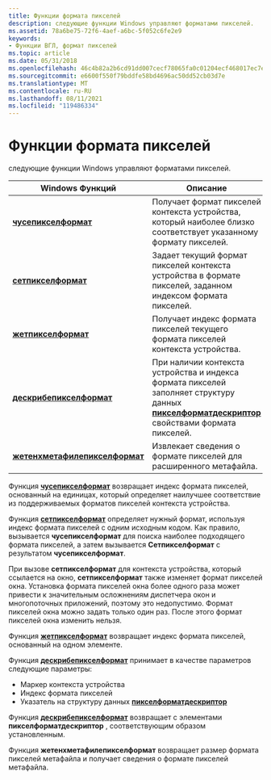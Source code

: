 ```yaml
---
title: Функции формата пикселей
description: следующие функции Windows управляют форматами пикселей.
ms.assetid: 78a6be75-72f6-4aef-a6bc-5f052c6fe2e9
keywords:
- Функции ВГЛ, формат пикселей
ms.topic: article
ms.date: 05/31/2018
ms.openlocfilehash: 46c4b82a2b6cd91dd007cecf78065fa0c01204ecf468017ec7e121bd764c9ff2
ms.sourcegitcommit: e6600f550f79bddfe58bd4696ac50dd52cb03d7e
ms.translationtype: MT
ms.contentlocale: ru-RU
ms.lasthandoff: 08/11/2021
ms.locfileid: "119486334"
---
```

# <a name="pixel-format-functions"></a>Функции формата пикселей

следующие функции Windows управляют форматами пикселей.



| Windows Функций                                               | Описание                                                                                                                                                           |
|----------------------------------------------------------------|-----------------------------------------------------------------------------------------------------------------------------------------------------------------------|
| [**чусепикселформат**](/windows/desktop/api/wingdi/nf-wingdi-choosepixelformat)                 | Получает формат пикселей контекста устройства, который наиболее близко соответствует указанному формату пикселей.                                                                      |
| [**сетпикселформат**](/windows/desktop/api/wingdi/nf-wingdi-setpixelformat)                       | Задает текущий формат пикселей контекста устройства в формате пикселей, заданном индексом формата пикселей.                                                                   |
| [**жетпикселформат**](/windows/desktop/api/wingdi/nf-wingdi-getpixelformat)                       | Получает индекс формата пикселей текущего формата пикселей контекста устройства.                                                                                            |
| [**дескрибепикселформат**](/windows/desktop/api/wingdi/nf-wingdi-describepixelformat)             | При наличии контекста устройства и индекса формата пикселей заполняет структуру данных [**пикселформатдескриптор**](/windows/win32/api/wingdi/ns-wingdi-pixelformatdescriptor) свойствами формата пикселей. |
| [**жетенхметафилепикселформат**](/windows/desktop/api/wingdi/nf-wingdi-getenhmetafilepixelformat) | Извлекает сведения о формате пикселей для расширенного метафайла.                                                                                                          |



 

Функция [**чусепикселформат**](/windows/desktop/api/wingdi/nf-wingdi-choosepixelformat) возвращает индекс формата пикселей, основанный на единицах, который определяет наилучшее соответствие из поддерживаемых форматов пикселей контекста устройства.

Функция [**сетпикселформат**](/windows/desktop/api/wingdi/nf-wingdi-setpixelformat) определяет нужный формат, используя индекс формата пикселей с одним исходным кодом. Как правило, вызывается **чусепикселформат** для поиска наиболее подходящего формата пикселей, а затем вызывается **Сетпикселформат** с результатом **чусепикселформат**.

При вызове **сетпикселформат** для контекста устройства, который ссылается на окно, **сетпикселформат** также изменяет формат пикселей окна. Установка формата пикселей окна более одного раза может привести к значительным осложнениям диспетчера окон и многопоточных приложений, поэтому это недопустимо. Формат пикселей окна можно задать только один раз. После этого формат пикселей окна изменить нельзя.

Функция [**жетпикселформат**](/windows/desktop/api/wingdi/nf-wingdi-getpixelformat) возвращает индекс формата пикселей, основанный на одном элементе.

Функция [**дескрибепикселформат**](/windows/desktop/api/wingdi/nf-wingdi-describepixelformat) принимает в качестве параметров следующие параметры:

-   Маркер контекста устройства
-   Индекс формата пикселей
-   Указатель на структуру данных [**пикселформатдескриптор**](/windows/win32/api/wingdi/ns-wingdi-pixelformatdescriptor)

Функция [**дескрибепикселформат**](/windows/desktop/api/wingdi/nf-wingdi-describepixelformat) возвращает с элементами **пикселформатдескриптор** , соответствующим образом установленным.

Функция **жетенхметафилепикселформат** возвращает размер формата пикселей метафайла и получает сведения о формате пикселей метафайла.

 

 




